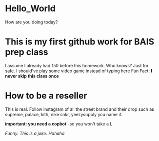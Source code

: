 # Hello_World
How are you doing today?

# This is my first github work for BAIS prep class
I assume I already had 150 before this homework. Who knows? Just for safe. 
I should've play some video game instead of typing here
Fun Fact: **I never skip this class once** 

# How to be a reseller
This is real. Follow instagram of all the street brand and their drop
such as supreme, palace, kith, nike snkr, yeezysupply
you name it.

**important: you need a copbot** 
-so you won't take a L 

*Funny. This is a joke. Hahaha* 
